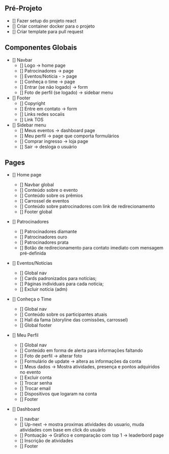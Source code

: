 ## Pré-Projeto
- [] Fazer setup do projeto react 
- [] Criar container docker para o projeto
- [] Criar template para pull request

## Componentes Globais
- [] Navbar
	- [] Logo -> home page
	- [] Patrocinadores -> page
	- [] Eventos/Notícia - > page
	- [] Conheça o time -> page
	- [] Entrar (se não logado) -> form
	- [] Foto de perfil (se logado) -> sidebar menu
- [] Footer
	- [] Copyright
	- [] Entre em contato -> form
	- [] Links redes socaiis
	- [] Link TOS
- [] Sidebar menu
	- [] Meus eventos -> dashboard page
	- [] Meu perfil -> page que comporta formulários
	- [] Comprar ingresso -> loja page
	- [] Sair -> desloga o usuário
## Pages
- [] Home page
	- [] Navbar global
	- [] Conteúdo sobre o evento
	- [] Conteúdo sobre os prêmios
	- [] Carrossel de eventos
	- [] Conteúdo sobre patrocinadores com link de redirecionamento
	- [] Footer global
	
- [] Patrocinadores
	- [] Patrocinadores diamante
	- [] Patrocinadores ouro
	- [] Patrocinadores prata
	- [] Botão de redirecionamento para contato imediato com mensagem pré-definida
	
- [] Eventos/Notícias
	- [] Global nav
	- [] Cards padronizados para notícias;
	- [] Páginas individuais para cada notícia;
	- [] Excluir notícia (adm)
	
- [] Conheça o Time
	- [] Global nav
	- [] Conteúdo sobre os participantes atuais
	- [] Hall da fama (storyline das comissões, carrossel)
	- [] Global footer
	
- [] Meu Perfil
	- [] Global nav
	- [] Conteúdo em forma de alerta para informações faltando
	- [] Foto de perfil -> alterar foto
	- [] Formulário de update -> altera as informações da conta
	- [] Meus dados -> Mostra atividades, presença e pontos adquiridos no evento
	- [] Excluir conta 
	- [] Trocar senha
	- [] Trocar email
	- [] Dispositivos que logaram na conta
	- [] Footer
	
- [] Dashboard
	- [] navbar
	- [] Up-next -> mostra proximas atividades do usuario, muda atividades com base em click do usuário
	- [] Pontuação -> Gráfico e comparação com top 1 -> leaderbord page
	- [] Inscrição de atividades
	- [] Footer

